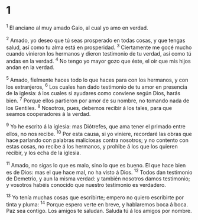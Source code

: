 # 1 
<sup>1</sup> El anciano al muy amado Gaio, al cual yo amo en verdad. 

<sup>2</sup> Amado, yo deseo que tú seas prosperado en todas cosas, y que tengas salud, así como tu alma está en prosperidad. <sup>3</sup> Ciertamente me gocé mucho cuando vinieron los hermanos y dieron testimonio de tu verdad, así como tú andas en la verdad. <sup>4</sup> No tengo yo mayor gozo que éste, el oir que mis hijos andan en la verdad. 

<sup>5</sup> Amado, fielmente haces todo lo que haces para con los hermanos, y con los extranjeros, <sup>6</sup> Los cuales han dado testimonio de tu amor en presencia de la iglesia: á los cuales si ayudares como conviene según Dios, harás bien. <sup>7</sup> Porque ellos partieron por amor de su nombre, no tomando nada de los Gentiles. <sup>8</sup> Nosotros, pues, debemos recibir á los tales, para que seamos cooperadores á la verdad. 

<sup>9</sup> Yo he escrito á la iglesia: mas Diótrefes, que ama tener el primado entre ellos, no nos recibe. <sup>10</sup> Por esta causa, si yo viniere, recordaré las obras que hace parlando con palabras maliciosas contra nosotros; y no contento con estas cosas, no recibe á los hermanos, y prohibe á los que los quieren recibir, y los echa de la iglesia. 

<sup>11</sup> Amado, no sigas lo que es malo, sino lo que es bueno. El que hace bien es de Dios: mas el que hace mal, no ha visto á Dios. <sup>12</sup> Todos dan testimonio de Demetrio, y aun la misma verdad: y también nosotros damos testimonio; y vosotros habéis conocido que nuestro testimonio es verdadero. 

<sup>13</sup> Yo tenía muchas cosas que escribirte; empero no quiero escribirte por tinta y pluma: <sup>14</sup> Porque espero verte en breve, y hablaremos boca á boca. Paz sea contigo. Los amigos te saludan. Saluda tú á los amigos por nombre. 